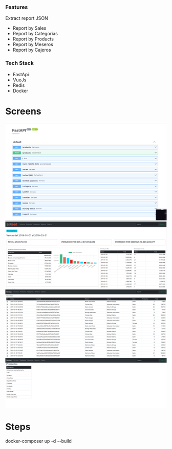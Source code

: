 ### Features
Extract report JSON
- Report by Sales
- Report by Categorias
- Report by Products
- Report by Meseros
- Report by Cajeros

### Tech Stack
- FastApi
- VueJs
- Redis
- Docker

# Screens
![](https://github.com/jorke11/ventas-toteat/blob/master/front/public/toteats_docs.png?raw=true)
![](https://raw.githubusercontent.com/jorke11/ventas-toteat/master/front/public/home_toteat.png)
![](https://raw.githubusercontent.com/jorke11/ventas-toteat/master/front/public/sales.png)
![](https://github.com/jorke11/ventas-toteat/blob/master/front/public/products.png?raw=true)

# Steps
docker-composer up -d --build
